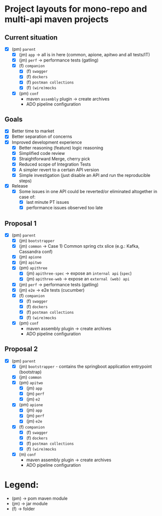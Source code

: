 # Project layouts for mono-repo and multi-api maven projects 


## Current situation 

- [x] (pm) `parent`
    - [x] (jm) `app`        -> all is in here (common, apione, apitwo and all tests/IT)
    - [x] (jm) `perf`       -> performance tests (gatling)
    - [x] (f) `companion`
        - [x] (f) `swagger`
        - [x] (f) `dockers`
        - [x] (f) `postman collections`
        - [x] (f) `(wire)mocks`
    - [x] (pm) `conf`
        - maven `assembly` plugin         -> create archives
        - ADO pipeline configuration

## Goals

- [x] Better time to market
- [x] Better separation of concerns
- [x] Improved development experience
   - [x] Better reasoning (feature) logic reasoning
   - [x] Simplified code review
   - [x] Straightforward Merge, cherry pick
   - [x] Reduced scope of Integration Tests
   - [x] A simpler revert to a certain API version
   - [x] Simple investigation (just disable an API and run the reproducible steps)
- [x] Release
    - [x] Some issues in one API could be reverted/or eliminated altogether in case of:
        - [x] last minute PT issues
        - [x] performance issues observed too late

## Proposal 1

- [x] (pm) `parent`
    - [x] (jm) `bootstrapper`
    - [x] (jm) `common`             -> Case 1) Common spring ctx slice (e.g.: Kafka, Cassandra conf)
    - [x] (jm) `apione`
    - [x] (jm) `apitwo`
    - [x] (pm) `apithree`
        - [x] (jm) `apithree-spec`  -> expose an `internal api` (`spec`) 
        - [x] (jm) `apithree-web`   -> expose an `external (web) api`
    - [x] (jm) `perf`               -> performance tests (gatling)
    - [x] (jm) `e2e`                -> e2e tests (cucumber)
    - [x] (f) `companion`
        - [x] (f) `swagger`
        - [x] (f) `dockers`
        - [x] (f) `postman collections`
        - [x] (f) `(wire)mocks`
    - [x] (pm) `conf`
        - maven assembly plugin -> create archives
        - ADO pipeline configuration

## Proposal 2

- [x] (pm) `parent`
    - [x] (jm) `bootstrapper` - contains the springboot application entrypoint (bootstrap)
    - [x] (jm) `common`
    - [x] (pm) `apitwo`
        - [x] (jm) `app`
        - [x] (jm) `perf`
        - [x] (jm) `e2`
    - [x] (pm) `apione`
        - [x] (jm) `app`
        - [x] (jm) `perf`
        - [x] (jm) `e2e`
    - [x] (f) `companion`
        - [x] (f) `swagger`
        - [x] (f) `dockers`
        - [x] (f) `postman collections`
        - [x] (f) `(wire)mocks`
    - [x] (m) `conf`
        - maven assembly plugin -> create archives
        - ADO pipeline configuration
             
# Legend: 
- (pm)      -> pom maven module
- (jm)      -> jar module
- (f)       -> folder
